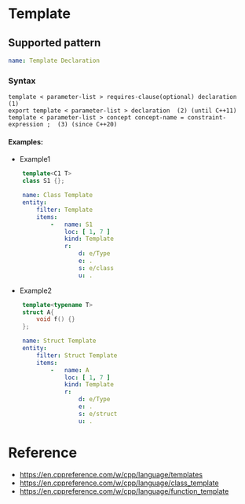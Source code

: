 # Template

## Supported pattern
```yaml
name: Template Declaration
```
### Syntax
```text
template < parameter-list > requires-clause(optional) declaration	(1)	
export template < parameter-list > declaration	(2)	(until C++11)
template < parameter-list > concept concept-name = constraint-expression ;	(3)	(since C++20)
```


#### Examples: 

- Example1

```cpp
    template<C1 T>
    class S1 {};
```

```yaml
    name: Class Template
    entity:
        filter: Template
        items:
            -   name: S1
                loc: [ 1, 7 ]
                kind: Template
                r:
                    d: e/Type
                    e: .
                    s: e/class
                    u: .
```

- Example2
```cpp
    template<typename T>
    struct A{
        void f() {}
    };
```

```yaml
    name: Struct Template
    entity:
        filter: Struct Template
        items:
            -   name: A
                loc: [ 1, 7 ]
                kind: Template
                r:
                    d: e/Type
                    e: .
                    s: e/struct
                    u: .
```

# Reference
- https://en.cppreference.com/w/cpp/language/templates
- https://en.cppreference.com/w/cpp/language/class_template
- https://en.cppreference.com/w/cpp/language/function_template

